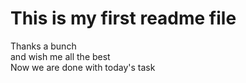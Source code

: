# This is my first readme file 
<p> Thanks a bunch <br>
and wish me all the best <br>
Now we are done with today's task
</p>
